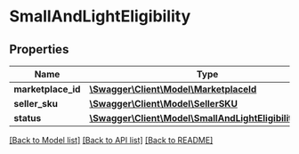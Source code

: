 # SmallAndLightEligibility

## Properties
Name | Type | Description | Notes
------------ | ------------- | ------------- | -------------
**marketplace_id** | [**\Swagger\Client\Model\MarketplaceId**](MarketplaceId.md) |  | 
**seller_sku** | [**\Swagger\Client\Model\SellerSKU**](SellerSKU.md) |  | 
**status** | [**\Swagger\Client\Model\SmallAndLightEligibilityStatus**](SmallAndLightEligibilityStatus.md) |  | 

[[Back to Model list]](../README.md#documentation-for-models) [[Back to API list]](../README.md#documentation-for-api-endpoints) [[Back to README]](../README.md)


